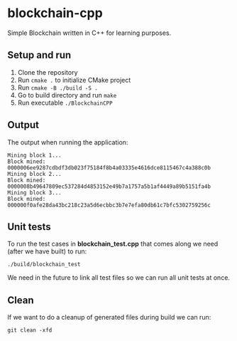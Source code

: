 # blockchain-cpp
Simple Blockchain written in C++ for learning purposes. 

## Setup and run

1. Clone the repository
2. Run `cmake .` to initialize CMake project
3. Run `cmake -B ./build -S .`
4. Go to build directory and run `make`
5. Run executable `./BlockchainCPP`

## Output

The output when running the application:

```
Mining block 1...
Block mined: 0000006ee9287cdbdf3db023f75184f8b4a03335e4616dce8115467c4a388c0b
Mining block 2...
Block mined: 0000008b49647809ec537284d4853152e49b7a1757a5b1af4449a89b5151fa4b
Mining block 3...
Block mined: 000000f0afe28da43bc218c23a5d6ecbbc3b7e7efa80db61c7bfc5302759256c
```

## Unit tests

To run the test cases in **blockchain_test.cpp** that comes along we need (after we have built) to run:

`./build/blockchain_test`

We need in the future to link all test files so we can run all unit tests at once.

## Clean 

If we want to do a cleanup of generated files during build we can run:

`git clean -xfd`
